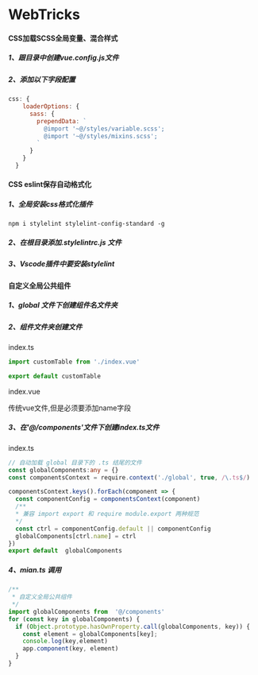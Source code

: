 # WebTricks



#### CSS加载SCSS全局变量、混合样式

##### 1、跟目录中创建vue.config.js文件

##### 2、添加以下字段配置

```javascript
css: {
    loaderOptions: {
      sass: {
        prependData: `
          @import '~@/styles/variable.scss';
          @import '~@/styles/mixins.scss';
        `
      }
    }
  }
```



#### CSS eslint保存自动格式化

##### 1、全局安装css格式化插件

```
npm i stylelint stylelint-config-standard -g
```

##### 2、在根目录添加.stylelintrc.js 文件

##### 3、Vscode插件中要安装stylelint

#### 自定义全局公共组件

##### 1、global 文件下创建组件名文件夹

##### 2、组件文件夹创建文件

index.ts

```javascript
import customTable from './index.vue'

export default customTable

```

index.vue

传统vue文件,但是必须要添加name字段

##### 3、在'@/components'文件下创建index.ts文件

index.ts

```typescript
// 自动加载 global 目录下的 .ts 结尾的文件
const globalComponents:any = {}
const componentsContext = require.context('./global', true, /\.ts$/)

componentsContext.keys().forEach(component => {
  const componentConfig = componentsContext(component)
  /**
  * 兼容 import export 和 require module.export 两种规范
  */
  const ctrl = componentConfig.default || componentConfig
  globalComponents[ctrl.name] = ctrl
})
export default  globalComponents


```

##### 4、mian.ts 调用

```typescript
/**
 * 自定义全局公共组件
 */
import globalComponents from  '@/components' 
for (const key in globalComponents) {
  if (Object.prototype.hasOwnProperty.call(globalComponents, key)) {
    const element = globalComponents[key];
    console.log(key,element)
    app.component(key, element)
  }
}
```

